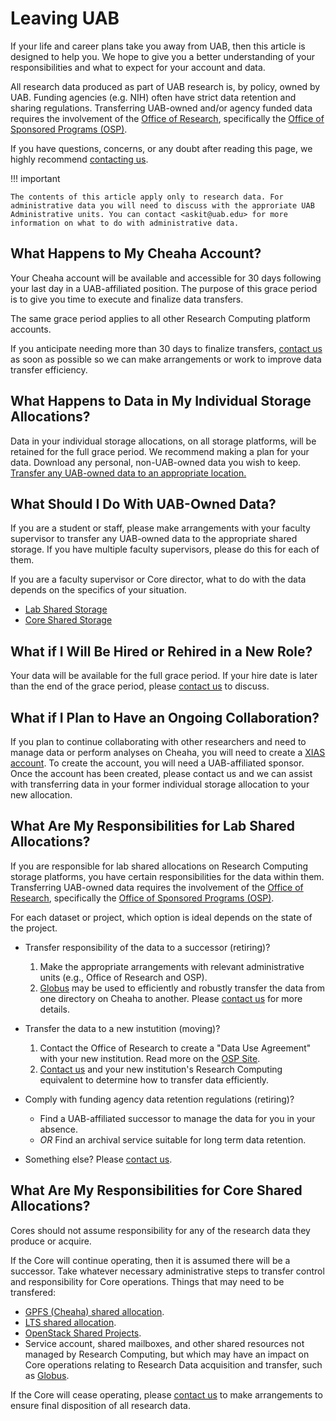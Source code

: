 # Leaving UAB

If your life and career plans take you away from UAB, then this article is designed to help you. We hope to give you a better understanding of your responsibilities and what to expect for your account and data.

All research data produced as part of UAB research is, by policy, owned by UAB. Funding agencies (e.g. NIH) often have strict data retention and sharing regulations. Transferring UAB-owned and/or agency funded data requires the involvement of the [Office of Research](https://www.uab.edu/research/home/about/contact-us), specifically the [Office of Sponsored Programs (OSP)](https://www.uab.edu/research/home/osp-about/contact).

If you have questions, concerns, or any doubt after reading this page, we highly recommend [contacting us](../help/support.md).

<!-- markdownlint-disable MD046 -->
!!! important

    The contents of this article apply only to research data. For administrative data you will need to discuss with the approriate UAB Administrative units. You can contact <askit@uab.edu> for more information on what to do with administrative data.
<!-- markdownlint-enable MD046 -->

## What Happens to My Cheaha Account?

Your Cheaha account will be available and accessible for 30 days following your last day in a UAB-affiliated position. The purpose of this grace period is to give you time to execute and finalize data transfers.

The same grace period applies to all other Research Computing platform accounts.

If you anticipate needing more than 30 days to finalize transfers, [contact us](../help/support.md) as soon as possible so we can make arrangements or work to improve data transfer efficiency.

## What Happens to Data in My Individual Storage Allocations?

Data in your individual storage allocations, on all storage platforms, will be retained for the full grace period. We recommend making a plan for your data. Download any personal, non-UAB-owned data you wish to keep. [Transfer any UAB-owned data to an appropriate location.](#what-should-i-do-with-uab-owned-data)

## What Should I Do With UAB-Owned Data?

If you are a student or staff, please make arrangements with your faculty supervisor to transfer any UAB-owned data to the appropriate shared storage. If you have multiple faculty supervisors, please do this for each of them.

If you are a faculty supervisor or Core director, what to do with the data depends on the specifics of your situation.

- [Lab Shared Storage](#what-are-my-responsibilities-for-lab-shared-allocations)
- [Core Shared Storage](#what-are-my-responsibilities-for-core-shared-allocations)

## What if I Will Be Hired or Rehired in a New Role?

Your data will be available for the full grace period. If your hire date is later than the end of the grace period, please [contact us](../help/support.md) to discuss.

## What if I Plan to Have an Ongoing Collaboration?

If you plan to continue collaborating with other researchers and need to manage data or perform analyses on Cheaha, you will need to create a [XIAS account](./xias/index.md). To create the account, you will need a UAB-affiliated sponsor. Once the account has been created, please contact us and we can assist with transferring data in your former individual storage allocation to your new allocation.

## What Are My Responsibilities for Lab Shared Allocations?

If you are responsible for lab shared allocations on Research Computing storage platforms, you have certain responsibilities for the data within them. Transferring UAB-owned data requires the involvement of the [Office of Research](https://www.uab.edu/research/home/about/contact-us), specifically the [Office of Sponsored Programs (OSP)](https://www.uab.edu/research/home/osp-about/contact).

For each dataset or project, which option is ideal depends on the state of the project.

- Transfer responsibility of the data to a successor (retiring)?

    1. Make the appropriate arrangements with relevant administrative units (e.g., Office of Research and OSP).
    1. [Globus](../data_management/transfer/globus.md) may be used to efficiently and robustly transfer the data from one directory on Cheaha to another. Please [contact us](../help/support.md) for more details.

- Transfer the data to a new instutition (moving)?

    1. Contact the Office of Research to create a "Data Use Agreement" with your new institution. Read more on the [OSP Site](https://www.uab.edu/research/home/osp-federal-contracts/fc-other/data-use-agreements).
    1. [Contact us](../help/support.md) and your new institution's Research Computing equivalent to determine how to transfer data efficiently.

- Comply with funding agency data retention regulations (retiring)?

    - Find a UAB-affiliated successor to manage the data for you in your absence.
    - _OR_ Find an archival service suitable for long term data retention.

- Something else? Please [contact us](../help/support.md).

## What Are My Responsibilities for Core Shared Allocations?

Cores should not assume responsibility for any of the research data they produce or acquire.

If the Core will continue operating, then it is assumed there will be a successor. Take whatever necessary administrative steps to transfer control and responsibility for Core operations. Things that may need to be transfered:

- [GPFS (Cheaha) shared allocation](../data_management/cheaha_storage_gpfs/project_directory.md).
- [LTS shared allocation](../data_management/lts/index.md).
- [OpenStack Shared Projects](../uab_cloud/sharing_cloud_environment.md).
- Service account, shared mailboxes, and other shared resources not managed by Research Computing, but which may have an impact on Core operations relating to Research Data acquisition and transfer, such as [Globus](../data_management/transfer/globus.md).

If the Core will cease operating, please [contact us](../help/support.md) to make arrangements to ensure final disposition of all research data.
